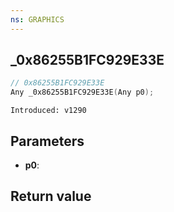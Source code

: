 ```yaml
---
ns: GRAPHICS
---
```

## _0x86255B1FC929E33E

```c
// 0x86255B1FC929E33E
Any _0x86255B1FC929E33E(Any p0);
```

```
Introduced: v1290
```

## Parameters
* **p0**:

## Return value
